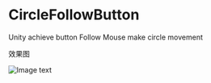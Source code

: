 # CircleFollowButton
Unity achieve button Follow Mouse make circle movement

效果图

![Image text](https://github.com/yguo18/CircleFollowButton/raw/master/Assets/Image/xiaoguotu.png)
